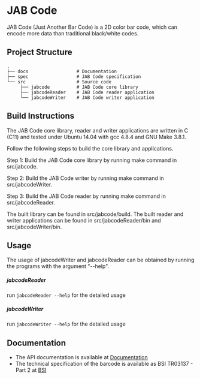 # JAB Code

JAB Code (Just Another Bar Code) is a 2D color bar code, which can encode more data than traditional black/white codes.

## Project Structure
    .
    ├── docs                  # Documentation
    ├── spec                  # JAB Code specification
    └── src                   # Source code
         ├── jabcode          # JAB Code core library
         ├── jabcodeReader    # JAB Code reader application
         └── jabcodeWriter    # JAB Code writer application

## Build Instructions
The JAB Code core library, reader and writer applications are written in C (C11) and tested under Ubuntu 14.04 with gcc 4.8.4 and GNU Make 3.8.1. 

Follow the following steps to build the core library and applications. 

Step 1: Build the JAB Code core library by running make command in src/jabcode.

Step 2: Build the JAB Code writer by running make command in src/jabcodeWriter.

Step 3: Build the JAB Code reader by running make command in src/jabcodeReader.

The built library can be found in src/jabcode/build. The built reader and writer applications can be found in src/jabcodeReader/bin and src/jabcodeWriter/bin.

## Usage
The usage of jabcodeWriter and jabcodeReader can be obtained by running the programs with the argument "--help".

##### jabcodeReader
run `jabcodeReader --help` for the detailed usage

##### jabcodeWriter
run `jabcodeWriter --help` for the detailed usage

## Documentation

* The API documentation is available at [Documentation](https://jabcode.github.io/jabcode/)
* The technical specification of the barcode is available as BSI TR03137 - Part 2 at [BSI](https://www.bsi.bund.de/EN/Publications/TechnicalGuidelines/TR03137/BSITR03137.html)


